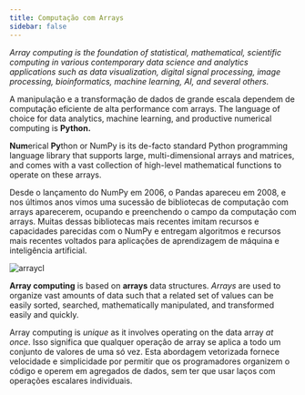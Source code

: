 ```yaml
---
title: Computação com Arrays
sidebar: false
---
```


_Array computing is the foundation of statistical, mathematical, scientific computing
in various contemporary data science and analytics applications such as data
visualization, digital signal processing, image processing, bioinformatics,
machine learning, AI, and several others._

A manipulação e a transformação de dados de grande escala dependem de computação eficiente de alta performance com arrays. The language of choice for data analytics,
machine learning, and productive numerical computing is **Python.**

**Num**erical **Py**thon or NumPy is its de-facto standard Python programming
language library that supports large, multi-dimensional arrays and matrices,
and comes with a vast collection of high-level mathematical functions to
operate on these arrays.

Desde o lançamento do NumPy em 2006, o Pandas apareceu em 2008, e nos últimos anos vimos uma sucessão de bibliotecas de computação com arrays aparecerem, ocupando e preenchendo o campo da computação com arrays.
Muitas dessas bibliotecas mais recentes imitam recursos e capacidades parecidas com o NumPy e entregam algoritmos e recursos mais recentes voltados para aplicações de aprendizagem de máquina e inteligência artificial.

<img
src="/images/content_images/array_c_landscape.png"
alt="arraycl"
title="Array Computing Landscape">

**Array computing** is based on **arrays** data structures. _Arrays_ are used
to organize vast amounts of data such that a related set of values can be easily
sorted, searched, mathematically manipulated, and transformed easily and quickly.

Array computing is _unique_ as it involves operating on the data array _at
once_. Isso significa que qualquer operação de array se aplica a todo um conjunto de valores de uma só vez. Esta abordagem vetorizada fornece velocidade e simplicidade por permitir que os programadores organizem o código e operem em agregados de dados, sem ter que usar laços com operações escalares individuais.

